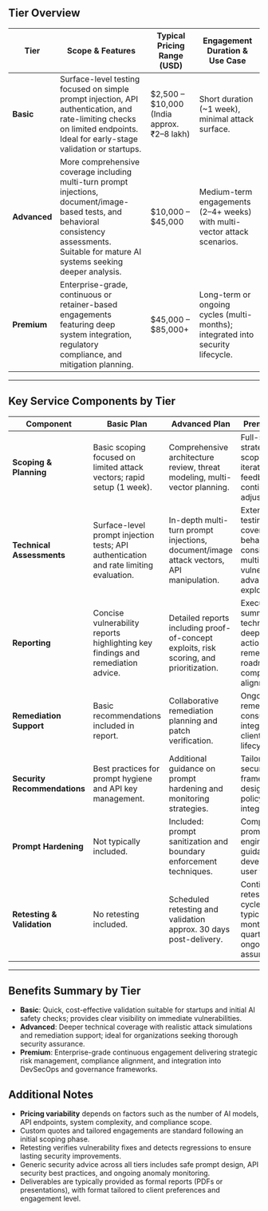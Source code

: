 ## Tier Overview

| **Tier**     | **Scope & Features**                                                                                                                                                                            | **Typical Pricing Range (USD)**              | **Engagement Duration & Use Case**                                              |
| ------------ | ----------------------------------------------------------------------------------------------------------------------------------------------------------------------------------------------- | -------------------------------------------- | ------------------------------------------------------------------------------- |
| **Basic**    | Surface-level testing focused on simple prompt injection, API authentication, and rate-limiting checks on limited endpoints. Ideal for early-stage validation or startups.                      | \$2,500 – \$10,000 (India approx. ₹2–8 lakh) | Short duration (\~1 week), minimal attack surface.                              |
| **Advanced** | More comprehensive coverage including multi-turn prompt injections, document/image-based tests, and behavioral consistency assessments. Suitable for mature AI systems seeking deeper analysis. | \$10,000 – \$45,000                          | Medium-term engagements (2–4+ weeks) with multi-vector attack scenarios.        |
| **Premium**  | Enterprise-grade, continuous or retainer-based engagements featuring deep system integration, regulatory compliance, and mitigation planning.                                                   | \$45,000 – \$85,000+                         | Long-term or ongoing cycles (multi-months); integrated into security lifecycle. |

---

## Key Service Components by Tier

| **Component**                | **Basic Plan**                                                                         | **Advanced Plan**                                                                       | **Premium Plan**                                                                                            |
| ---------------------------- | -------------------------------------------------------------------------------------- | --------------------------------------------------------------------------------------- | ----------------------------------------------------------------------------------------------------------- |
| **Scoping & Planning**       | Basic scoping focused on limited attack vectors; rapid setup (1 week).                 | Comprehensive architecture review, threat modeling, multi-vector planning.              | Full-scale strategic scoping with iterative feedback and continuous adjustment.                             |
| **Technical Assessments**    | Surface-level prompt injection tests; API authentication and rate limiting evaluation. | In-depth multi-turn prompt injections, document/image attack vectors, API manipulation. | Extensive testing covering behavioral consistency, multi-modal vulnerabilities, advanced exploits.          |
| **Reporting**                | Concise vulnerability reports highlighting key findings and remediation advice.        | Detailed reports including proof-of-concept exploits, risk scoring, and prioritization. | Executive-level summaries, technical deep-dives, actionable remediation roadmaps, and compliance alignment. |
| **Remediation Support**      | Basic recommendations included in report.                                              | Collaborative remediation planning and patch verification.                              | Ongoing remediation consultancy integrated into client security lifecycle.                                  |
| **Security Recommendations** | Best practices for prompt hygiene and API key management.                              | Additional guidance on prompt hardening and monitoring strategies.                      | Tailored security framework design and policy integration.                                                  |
| **Prompt Hardening**         | Not typically included.                                                                | Included: prompt sanitization and boundary enforcement techniques.                      | Comprehensive prompt engineering guidance with developer and user training.                                 |
| **Retesting & Validation**   | No retesting included.                                                                 | Scheduled retesting and validation approx. 30 days post-delivery.                       | Continuous retesting cycles, typically monthly or quarterly, for ongoing assurance.                         |

---

## Benefits Summary by Tier

* **Basic**: Quick, cost-effective validation suitable for startups and initial AI safety checks; provides clear visibility on immediate vulnerabilities.
* **Advanced**: Deeper technical coverage with realistic attack simulations and remediation support; ideal for organizations seeking thorough security assurance.
* **Premium**: Enterprise-grade continuous engagement delivering strategic risk management, compliance alignment, and integration into DevSecOps and governance frameworks.

## Additional Notes

* **Pricing variability** depends on factors such as the number of AI models, API endpoints, system complexity, and compliance scope.
* Custom quotes and tailored engagements are standard following an initial scoping phase.
* Retesting verifies vulnerability fixes and detects regressions to ensure lasting security improvements.
* Generic security advice across all tiers includes safe prompt design, API security best practices, and ongoing anomaly monitoring.
* Deliverables are typically provided as formal reports (PDFs or presentations), with format tailored to client preferences and engagement level.
